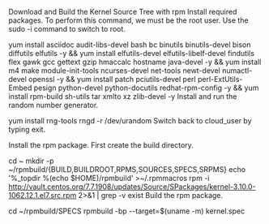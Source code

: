 Download and Build the Kernel Source Tree with rpm
Install required packages. To perform this command, we must be the root user. Use the sudo -i command to switch to root.

yum install asciidoc audit-libs-devel bash bc binutils binutils-devel bison diffutils elfutils -y && yum install elfutils-devel elfutils-libelf-devel findutils flex gawk gcc gettext gzip hmaccalc hostname java-devel -y && yum install m4 make module-init-tools ncurses-devel net-tools newt-devel numactl-devel openssl -y && yum install patch pciutils-devel perl perl-ExtUtils-Embed pesign python-devel python-docutils redhat-rpm-config -y && yum install rpm-build sh-utils tar xmlto xz zlib-devel -y
Install and run the random number generator.

yum install rng-tools
rngd -r /dev/urandom
Switch back to cloud_user by typing exit.

Install the rpm package. First create the build directory.

cd ~
mkdir -p ~/rpmbuild/{BUILD,BUILDROOT,RPMS,SOURCES,SPECS,SRPMS}
echo '%_topdir %(echo $HOME)/rpmbuild' >~/.rpmmacros
rpm -i http://vault.centos.org/7.7.1908/updates/Source/SPackages/kernel-3.10.0-1062.12.1.el7.src.rpm 2>&1 | grep -v exist
Build the rpm package.

cd ~/rpmbuild/SPECS
rpmbuild -bp --target=$(uname -m) kernel.spec